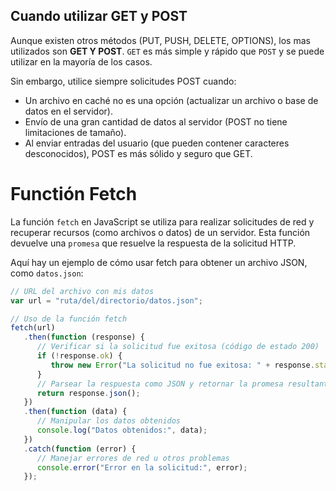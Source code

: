 ## Cuando utilizar GET y POST

Aunque existen otros métodos (PUT, PUSH, DELETE, OPTIONS), los mas utilizados son **GET Y POST**. `GET` es más simple y rápido que `POST` y se puede utilizar en la mayoría de los casos.

Sin embargo, utilice siempre solicitudes POST cuando:

-  Un archivo en caché no es una opción (actualizar un archivo o base de datos en el servidor).
-  Envío de una gran cantidad de datos al servidor (POST no tiene limitaciones de tamaño).
-  Al enviar entradas del usuario (que pueden contener caracteres desconocidos), POST es más sólido y seguro que GET.

# Functión Fetch

La función `fetch` en JavaScript se utiliza para realizar solicitudes de red y recuperar recursos (como archivos o datos) de un servidor. Esta función devuelve una `promesa` que resuelve la respuesta de la solicitud HTTP.

Aquí hay un ejemplo de cómo usar fetch para obtener un archivo JSON, como `datos.json`:

```js
// URL del archivo con mis datos
var url = "ruta/del/directorio/datos.json";

// Uso de la función fetch
fetch(url)
   .then(function (response) {
      // Verificar si la solicitud fue exitosa (código de estado 200)
      if (!response.ok) {
         throw new Error("La solicitud no fue exitosa: " + response.status);
      }
      // Parsear la respuesta como JSON y retornar la promesa resultante
      return response.json();
   })
   .then(function (data) {
      // Manipular los datos obtenidos
      console.log("Datos obtenidos:", data);
   })
   .catch(function (error) {
      // Manejar errores de red u otros problemas
      console.error("Error en la solicitud:", error);
   });
```
